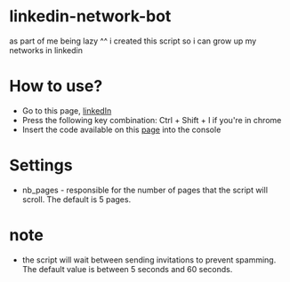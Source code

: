 # linkedin-network-bot
as part of me being lazy ^^ i created this script so i can grow up my networks in linkedin  

# How to use?
* Go to this page, [linkedIn](https://www.linkedin.com/mynetwork/)
* Press the following key combination:
Ctrl + Shift + I if you're in chrome
* Insert the code available on this [page](https://raw.githubusercontent.com/malohtie/linkedin-network-bot/master/bot.js) into the console

# Settings
* nb_pages - responsible for the number of pages that the script will scroll. The default is 5 pages.

# note
* the script will wait between sending invitations to prevent spamming. The default value is between 5 seconds and 60 seconds.
